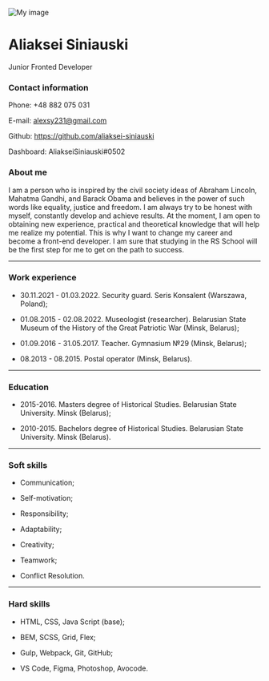 ![My image](https://avatars.githubusercontent.com/u/92273438?s=400&u=2cddd6ae0dfb354c6ff578d0db534e2ec321b40c&v=4)

# Aliaksei Siniauski

Junior Fronted Developer

### Contact information

Phone: +48 882 075 031

E-mail: alexsy231@gmail.com

Github: https://github.com/aliaksei-siniauski

Dashboard: AliakseiSiniauski#0502

### About me

I am a person who is inspired by the civil society ideas of Abraham Lincoln, Mahatma Gandhi, and Barack Obama and believes in the power of such words like equality, justice and freedom. I am always try to be honest with myself, constantly develop and achieve results. At the moment, I am open to obtaining new experience, practical and theoretical knowledge that will help me realize my potential. This is why I want to change my career and become a front-end developer. I am sure that studying in the RS School will be the first step for me to get on the path to success.

---

### Work experience

- 30.11.2021 - 01.03.2022. Security guard. Seris Konsalent (Warszawa, Poland);

- 01.08.2015 - 02.08.2022. Museologist (researcher).
  Belarusian State Museum of the History of the Great Patriotic War (Minsk, Belarus);

- 01.09.2016 - 31.05.2017. Teacher. Gymnasium №29 (Minsk, Belarus);

- 08.2013 - 08.2015. Postal operator (Minsk, Belarus).

---

### Education

- 2015-2016. Masters degree of Historical Studies.
  Belarusian State University. Minsk (Belarus);

- 2010-2015. Bachelors degree of Historical Studies. Belarusian State University. Minsk (Belarus).

---

### Soft skills

- Communication;

- Self-motivation;

- Responsibility;

- Adaptability;

- Creativity;

- Teamwork;

- Conflict Resolution.

---

### Hard skills

- HTML, CSS, Java Script (base);

- BEM, SCSS, Grid, Flex;

- Gulp, Webpack, Git, GitHub;

- VS Code, Figma, Photoshop, Avocode.
